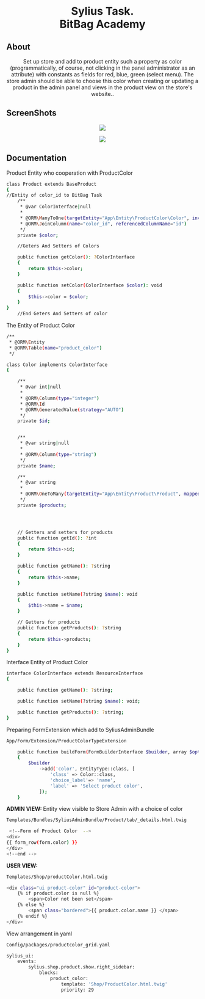 


<h1 align="center">Sylius Task.<br> BitBag Academy</h1>



About
-----

<p align="center">Set up store and add to product entity
such a property as color (programmatically, of course, not clicking in the panel
administrator as an attribute) with constants as fields for red, blue,
green (select menu). The store admin should be able to choose
this color when creating or updating a product in the admin panel and
views in the product view on the store's website..</p>

ScreenShots
-----
<p align="center">
    <a href="https://sylius.com" target="_blank">
        <img src="https://i.ibb.co/cDSJw06/2022-02-17-19h06-18.png" />
    </a>
</p>
<p align="center">
    <a href="https://sylius.com" target="_blank">
        <img src="https://i.ibb.co/Bg5PHR1/2022-02-17-19h09-47.png" />
    </a>
</p>

Documentation
-------------
Product Entity who cooperation with ProductColor

```bash
class Product extends BaseProduct
{
//Entity of color_id to BitBag Task
    /**
     * @var ColorInterface|null
     *
     * @ORM\ManyToOne(targetEntity="App\Entity\ProductColor\Color", inversedBy="products")
     * @ORM\JoinColumn(name="color_id", referencedColumnName="id")
     */
    private $color;

    //Geters And Setters of Colors

    public function getColor(): ?ColorInterface
    {
        return $this->color;
    }

    public function setColor(ColorInterface $color): void
    {
        $this->color = $color;
    }
}
    //End Geters And Setters of color
```
The Entity of Product Color
```bash
/**
 * @ORM\Entity
 * @ORM\Table(name="product_color")
 */

class Color implements ColorInterface
{

    /**
     * @var int|null
     *
     * @ORM\Column(type="integer")
     * @ORM\Id
     * @ORM\GeneratedValue(strategy="AUTO")
     */
    private $id;


    /**
     * @var string|null
     *
     * @ORM\Column(type="string")
     */
    private $name;

    /**
     * @var string
     *
     * @ORM\OneToMany(targetEntity="App\Entity\Product\Product", mappedBy="color_id")
     */
    private $products;




    // Getters and setters for products
    public function getId(): ?int
    {
        return $this->id;
    }

    public function getName(): ?string
    {
        return $this->name;
    }

    public function setName(?string $name): void
    {
        $this->name = $name;
    }

    // Getters for products
    public function getProducts(): ?string
    {
        return $this->products;
    }
}
```
Interface Entity of Product Color
```bash
interface ColorInterface extends ResourceInterface
{

    public function getName(): ?string;

    public function setName(?string $name): void;

    public function getProducts(): ?string;
}
```

Preparing FormExtension which add to SyliusAdminBundle 
```bash
App/Form/Extension/ProductColorTypeExtension
```
```bash
    public function buildForm(FormBuilderInterface $builder, array $options)
    {
        $builder
            ->add('color', EntityType::class, [
                'class' => Color::class,
                'choice_label'=> 'name',
                'label' => 'Select product color',
            ]);
    }
```
<b>ADMIN VIEW: </b>Entity view visible to Store Admin with a choice of color
```bash
Templates/Bundles/SyliusAdminBundle/Product/tab/_details.html.twig
```
```bash
 <!--Form of Product Color  -->
<div>
{{ form_row(form.color) }}
</div>
<!--end -->
```
<b>USER VIEW: </b>
```bash
Templates/Shop/productColor.html.twig
```
```bash
<div class="ui product-color" id="product-color">
    {% if product.color is null %}
        <span>Color not been set</span>
    {% else %}
        <span class="bordered">{{ product.color.name }} </span>
    {% endif %}
</div>

```
View arrangement in yaml
```bash
Config/packages/productcolor_grid.yaml
```
```bash
sylius_ui:
    events:
        sylius.shop.product.show.right_sidebar:
            blocks:
                product_color:
                    template: 'Shop/ProductColor.html.twig'
                    priority: 29
```



